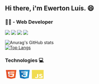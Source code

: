 ## Hi there, i'm Ewerton Luís. 😄
### 👨‍💻 - Web Developer

<a href="https://www.instagram.com/ewrtonl/" target="_blank"><img src="https://img.shields.io/badge/-Instagram-%23E4405F?style=for-the-badge&logo=instagram&logoColor=white" target="_blank"></a>
<a href="https://www.linkedin.com/in/ewerton-lu%C3%ADs280/" target="_blank"><img src="https://img.shields.io/badge/-LinkedIn-%230077B5?style=for-the-badge&logo=linkedin&logoColor=white" target="_blank"></a>
<a href="https://discord.com/users/472092988407808000" target="_blank"><img src="https://img.shields.io/badge/Discord-7289DA?style=for-the-badge&logo=discord&logoColor=white" target="_blank"></a>
<a href = "mailto:ewerton.lu8659@gmail.com"><img src="https://img.shields.io/badge/-Gmail-%23333?style=for-the-badge&logo=gmail&logoColor=white" target="_blank"></a>

![Anurag's GitHub stats](https://github-readme-stats.vercel.app/api?username=ewrtonl&show_icons=true&theme=synthwave)
<br>
[![Top Langs](https://github-readme-stats.vercel.app/api/top-langs/?username=ewrtonl&layout=compact&theme=synthwave)](https://github.com/anuraghazra/github-readme-stats)

### Technologies 💻

<div style="display: inline_block">
    <img align="center" alt="HTML" height="30" width="40" src="https://raw.githubusercontent.com/devicons/devicon/master/icons/html5/html5-original.svg">
    <img align="center" alt="CSS" height="30" width="40" src="https://raw.githubusercontent.com/devicons/devicon/master/icons/css3/css3-original.svg">
    <img align="center" alt="Js" height="30" width="40" src="https://raw.githubusercontent.com/devicons/devicon/master/icons/javascript/javascript-plain.svg">
</div>

